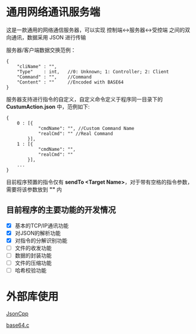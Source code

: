 # 通用网络通讯服务端
这是一款通用的网络通信服务器，可以实现 控制端<->服务器<->受控端 之间的双向通讯，数据采用 JSON 进行传输

服务器/客户端数据交换范例：

    {
        "cliName" : "",
        "Type"    : int,   //0: Unknown; 1: Controller; 2: Client
        "Command" : "",    //Command
        "Content" : ""     //Encoded with BASE64
    }
服务器支持进行指令的自定义，自定义命令定义于程序同一目录下的 **CustumAction.json** 中，范例如下:

    {
        0 : [{
                "cmdName": "", //Custom Command Name
                "realCmd": "" //Real Command
            }],
        1 : [{
                "cmdName": "",
                "realCmd": ""
            }],
        ...
    }
目前程序预置的指令仅有 **sendTo \<Target Name\>**，对于带有空格的指令参数，需要将该参数放到 **""** 内

## 目前程序的主要功能的开发情况
- [x] 基本的TCP/IP通讯功能
- [x] 对JSON的解析功能
- [x] 对指令的分解识别功能
- [ ] 文件的收发功能
- [ ] 数据的封装功能
- [ ] 文件的压缩功能
- [ ] 哈希校验功能

# 外部库使用

[JsonCpp][1]

[base64.c][2]

[1]: https://github.com/open-source-parsers/jsoncpp.git
[2]: https://github.com/joedf/base64.c
